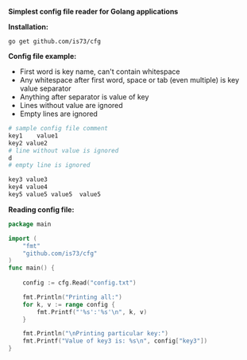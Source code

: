 **Simplest config file reader for Golang applications**


**Installation:**
```
go get github.com/is73/cfg
```


**Config file example:**  
* First word is key name, can't contain whitespace  
* Any whitespace after first word, space or tab (even multiple) is key value separator  
* Anything after separator is value of key  
* Lines without value are ignored
* Empty lines are ignored
```bash
# sample config file comment
key1	value1
key2 value2
# line without value is ignored
d
# empty line is ignored

key3 value3
key4 value4
key5 value5 value5	value5

```


**Reading config file:**
```go
package main

import (
	"fmt"
	"github.com/is73/cfg"
)
func main() {
	
	config := cfg.Read("config.txt")

	fmt.Println("Printing all:")
	for k, v := range config {
		fmt.Printf("'%s':'%s'\n", k, v)
	}

	fmt.Println("\nPrinting particular key:")
	fmt.Printf("Value of key3 is: %s\n", config["key3"])
}
```
